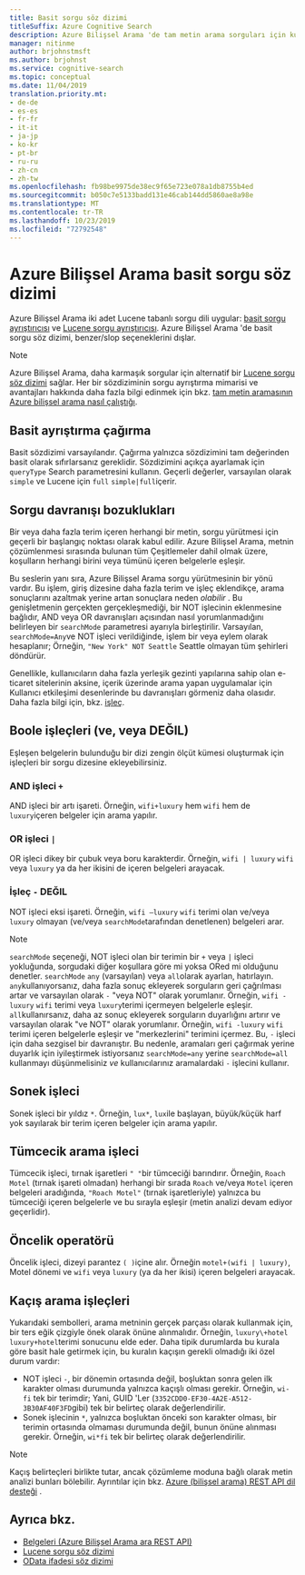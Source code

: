 ```yaml
---
title: Basit sorgu söz dizimi
titleSuffix: Azure Cognitive Search
description: Azure Bilişsel Arama 'de tam metin arama sorguları için kullanılan basit sorgu söz dizimi başvurusu.
manager: nitinme
author: brjohnstmsft
ms.author: brjohnst
ms.service: cognitive-search
ms.topic: conceptual
ms.date: 11/04/2019
translation.priority.mt:
- de-de
- es-es
- fr-fr
- it-it
- ja-jp
- ko-kr
- pt-br
- ru-ru
- zh-cn
- zh-tw
ms.openlocfilehash: fb98be9975de38ec9f65e723e078a1db8755b4ed
ms.sourcegitcommit: b050c7e5133badd131e46cab144dd5860ae8a98e
ms.translationtype: MT
ms.contentlocale: tr-TR
ms.lasthandoff: 10/23/2019
ms.locfileid: "72792548"
---
```

# <a name="simple-query-syntax-in-azure-cognitive-search"></a>Azure Bilişsel Arama basit sorgu söz dizimi

Azure Bilişsel Arama iki adet Lucene tabanlı sorgu dili uygular: [basit sorgu ayrıştırıcısı](https://lucene.apache.org/core/6_6_1/queryparser/org/apache/lucene/queryparser/simple/SimpleQueryParser.html) ve [Lucene sorgu ayrıştırıcısı](https://lucene.apache.org/core/6_6_1/queryparser/org/apache/lucene/queryparser/classic/package-summary.html). Azure Bilişsel Arama 'de basit sorgu söz dizimi, benzer/slop seçeneklerini dışlar.  

> [!NOTE]  
>  Azure Bilişsel Arama, daha karmaşık sorgular için alternatif bir [Lucene sorgu söz dizimi](query-lucene-syntax.md) sağlar. Her bir sözdiziminin sorgu ayrıştırma mimarisi ve avantajları hakkında daha fazla bilgi edinmek için bkz. [tam metin aramasının Azure bilişsel arama nasıl çalıştığı](search-lucene-query-architecture.md).

## <a name="how-to-invoke-simple-parsing"></a>Basit ayrıştırma çağırma

Basit sözdizimi varsayılandır. Çağırma yalnızca sözdizimini tam değerinden basit olarak sıfırlarsanız gereklidir. Sözdizimini açıkça ayarlamak için `queryType` Search parametresini kullanın. Geçerli değerler, varsayılan olarak `simple` ve Lucene için `full` `simple|full`içerir. 

## <a name="query-behavior-anomalies"></a>Sorgu davranışı bozuklukları

Bir veya daha fazla terim içeren herhangi bir metin, sorgu yürütmesi için geçerli bir başlangıç noktası olarak kabul edilir. Azure Bilişsel Arama, metnin çözümlenmesi sırasında bulunan tüm Çeşitlemeler dahil olmak üzere, koşulların herhangi birini veya tümünü içeren belgelerle eşleşir. 

Bu seslerin yanı sıra, Azure Bilişsel Arama sorgu yürütmesinin bir yönü vardır. Bu işlem, giriş dizesine daha fazla terim ve işleç eklendikçe, arama sonuçlarını azaltmak yerine artan sonuçlara neden *olabilir* . Bu genişletmenin gerçekten gerçekleşmediği, bir NOT işlecinin eklenmesine bağlıdır, AND veya OR davranışları açısından nasıl yorumlanmadığını belirleyen bir `searchMode` parametresi ayarıyla birleştirilir. Varsayılan, `searchMode=Any`ve NOT işleci verildiğinde, işlem bir veya eylem olarak hesaplanır; Örneğin, `"New York" NOT Seattle` Seattle olmayan tüm şehirleri döndürür.  

Genellikle, kullanıcıların daha fazla yerleşik gezinti yapılarına sahip olan e-ticaret sitelerinin aksine, içerik üzerinde arama yapan uygulamalar için Kullanıcı etkileşimi desenlerinde bu davranışları görmeniz daha olasıdır. Daha fazla bilgi için, bkz. [işleç](#not-operator). 

## <a name="boolean-operators-and-or-not"></a>Boole işleçleri (ve, veya DEĞIL) 

Eşleşen belgelerin bulunduğu bir dizi zengin ölçüt kümesi oluşturmak için işleçleri bir sorgu dizesine ekleyebilirsiniz. 

### <a name="and-operator-"></a>AND işleci `+`

AND işleci bir artı işareti. Örneğin, `wifi+luxury` hem `wifi` hem de `luxury`içeren belgeler için arama yapılır.

### <a name="or-operator-"></a>OR işleci `|`

OR işleci dikey bir çubuk veya boru karakterdir. Örneğin, `wifi | luxury` `wifi` veya `luxury` ya da her ikisini de içeren belgeleri arayacak.

<a name="not-operator"></a>

### <a name="not-operator--"></a>İşleç `-` DEĞIL

NOT işleci eksi işareti. Örneğin, `wifi –luxury` `wifi` terimi olan ve/veya `luxury` olmayan (ve/veya `searchMode`tarafından denetlenen) belgeleri arar.

> [!NOTE]  
>  `searchMode` seçeneği, NOT işleci olan bir terimin bir `+` veya `|` işleci yokluğunda, sorgudaki diğer koşullara göre mi yoksa ORed mi olduğunu denetler. `searchMode` `any` (varsayılan) veya `all`olarak ayarlan, hatırlayın. `any`kullanıyorsanız, daha fazla sonuç ekleyerek sorguların geri çağrılması artar ve varsayılan olarak `-` "veya NOT" olarak yorumlanır. Örneğin, `wifi -luxury` `wifi` terimi veya `luxury`terimi içermeyen belgelerle eşleşir. `all`kullanırsanız, daha az sonuç ekleyerek sorguların duyarlığını artırır ve varsayılan olarak "ve NOT" olarak yorumlanır. Örneğin, `wifi -luxury` `wifi` terimi içeren belgelerle eşleşir ve "merkezlerini" terimini içermez. Bu, `-` işleci için daha sezgisel bir davranıştır. Bu nedenle, aramaları geri çağırmak yerine duyarlık için iyileştirmek istiyorsanız `searchMode=any` yerine `searchMode=all` kullanmayı düşünmelisiniz *ve* kullanıcılarınız aramalardaki `-` işlecini kullanır.

## <a name="suffix-operator"></a>Sonek işleci

Sonek işleci bir yıldız `*`. Örneğin, `lux*`, `lux`ile başlayan, büyük/küçük harf yok sayılarak bir terim içeren belgeler için arama yapılır.  

## <a name="phrase-search-operator"></a>Tümcecik arama işleci

Tümcecik işleci, tırnak işaretleri `" "`bir tümceciği barındırır. Örneğin, `Roach Motel` (tırnak işareti olmadan) herhangi bir sırada `Roach` ve/veya `Motel` içeren belgeleri aradığında, `"Roach Motel"` (tırnak işaretleriyle) yalnızca bu tümceciği içeren belgelerle ve bu sırayla eşleşir (metin analizi devam ediyor geçerlidir).

## <a name="precedence-operator"></a>Öncelik operatörü

Öncelik işleci, dizeyi parantez `( )`içine alır. Örneğin `motel+(wifi | luxury)`, Motel dönemi ve `wifi` veya `luxury` (ya da her ikisi) içeren belgeleri arayacak.  

## <a name="escaping-search-operators"></a>Kaçış arama işleçleri  

 Yukarıdaki sembolleri, arama metninin gerçek parçası olarak kullanmak için, bir ters eğik çizgiyle önek olarak önüne alınmalıdır. Örneğin, `luxury\+hotel` `luxury+hotel`terimi sonucunu elde eder. Daha tipik durumlarda bu kurala göre basit hale getirmek için, bu kuralın kaçışın gerekli olmadığı iki özel durum vardır:  

- NOT işleci `-`, bir dönemin ortasında değil, boşluktan sonra gelen ilk karakter olması durumunda yalnızca kaçışlı olması gerekir. Örneğin, `wi-fi` tek bir terimdir; Yani, GUID 'Ler (`3352CDD0-EF30-4A2E-A512-3B30AF40F3FD`gibi) tek bir belirteç olarak değerlendirilir.
- Sonek işlecinin `*`, yalnızca boşluktan önceki son karakter olması, bir terimin ortasında olmaması durumunda değil, bunun önüne alınması gerekir. Örneğin, `wi*fi` tek bir belirteç olarak değerlendirilir.

> [!NOTE]  
>  Kaçış belirteçleri birlikte tutar, ancak çözümleme moduna bağlı olarak metin analizi bunları bölebilir. Ayrıntılar için bkz. [Azure &#40;bilişsel arama&#41; REST API dil desteği](index-add-language-analyzers.md) .  

## <a name="see-also"></a>Ayrıca bkz.  

+ [Belgeleri &#40;Azure Bilişsel Arama ara REST API&#41;](https://docs.microsoft.com/rest/api/searchservice/Search-Documents) 
+ [Lucene sorgu söz dizimi](query-lucene-syntax.md)
+ [OData ifadesi söz dizimi](query-odata-filter-orderby-syntax.md) 
